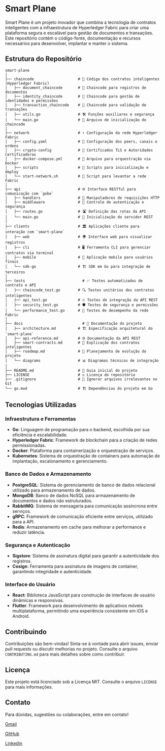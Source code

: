 # Smart Plane

Smart Plane é um projeto inovador que combina a tecnologia de contratos inteligentes com a infraestrutura de Hyperledger Fabric para criar uma plataforma segura e escalável para gestão de documentos e transações. Este repositório contém o código-fonte, documentação e recursos necessários para desenvolver, implantar e manter o sistema.

## Estrutura do Repositório

```plaintext
smart-plane
│
├── chaincode                    # 📜 Código dos contratos inteligentes (Hyperledger Fabric)
│   ├── document_chaincode       # 📝 Chaincode para registros de documentos
│   ├── identity_chaincode       # 🔐 Chaincode para gestão de identidades e permissões
│   ├── transaction_chaincode    # 🔄 Chaincode para validação de transações
│   ├── utils.go                 # 🛠️ Funções auxiliares e segurança
│   └── main.go                  # 🚀 Arquivo de inicialização do chaincode
│
├── network                      # ⚡ Configuração da rede Hyperledger Fabric
│   ├── config.yaml              # 🔧 Configuração dos peers, canais e ordens
│   ├── crypto-config            # 🔑 Certificados TLS e Autoridades Certificadoras
│   ├── docker-compose.yml       # 🐳 Arquivo para orquestração via Docker
│   ├── scripts                  # 🔄 Scripts para inicialização e deploy
│   └── start-network.sh         # 🚀 Script para levantar a rede Fabric
│
├── api                          # 🌐 Interface RESTful para comunicação com `gobe`
│   ├── handlers                 # 📩 Manipuladores de requisições HTTP
│   ├── middleware               # 🔐 Controle de autenticação e segurança
│   ├── routes.go                # 🛣️ Definição das rotas da API
│   └── main.go                  # 🚀 Inicialização do servidor REST
│
├── clients                      # 🏛️ Aplicações cliente para interação com `smart-plane`
│   ├── web                      # 🌍 Interface web para visualizar registros
│   ├── cli                      # 🖥️ Ferramenta CLI para gerenciar contratos via terminal
│   ├── mobile                   # 📱 Aplicação mobile para usuários finais
│   └── sdk-go                   # 🏗️ SDK em Go para integração de terceiros
│
├── tests                          # ✅ Testes automatizados de contrato e API
│   ├── chaincode_test.go        # 🔍 Testes unitários dos contratos inteligentes
│   ├── api_test.go              # 🔥 Testes de integração da API REST
│   ├── security_test.go         # 🛡️ Testes de segurança e permissões
│   └── performance_test.go      # 🚀 Testes de desempenho da rede Fabric
│
├── docs                           # 📖 Documentação do projeto
│   ├── architecture.md          # 🏗️ Especificação arquitetural do `smart-plane`
│   ├── api-reference.md         # 🌐 Documentação da API REST
│   ├── smart-contracts.md       # 📜 Explicação dos contratos inteligentes
│   ├── roadmap.md               # 🚀 Planejamento de evolução do projeto
│   └── diagrams                 # 📊 Diagramas técnicos de integração
│
├── README.md                    # 📌 Guia inicial do projeto
├── LICENSE                      # ⚖️ Licença do repositório
├── .gitignore                   # 🚫 Ignorar arquivos irrelevantes no Git
└── go.mod                       # 🏗️ Dependências do projeto em Go
```

## Tecnologias Utilizadas

### Infraestrutura e Ferramentas

- **Go**: Linguagem de programação para o backend, escolhida por sua eficiência e escalabilidade.
- **Hyperledger Fabric**: Framework de blockchain para a criação de redes permissionadas.
- **Docker**: Plataforma para containerização e orquestração de serviços.
- **Kubernetes**: Sistema de orquestração de containers para automação de implantação, escalonamento e gerenciamento.

### Banco de Dados e Armazenamento

- **PostgreSQL**: Sistema de gerenciamento de banco de dados relacional utilizado para armazenamento de dados.
- **MongoDB**: Banco de dados NoSQL para armazenamento de documentos e dados não estruturados.
- **RabbitMQ**: Sistema de mensageria para comunicação assíncrona entre serviços.
- **gRPC**: Framework de comunicação eficiente entre serviços, utilizado para a API.
- **Redis**: Armazenamento em cache para melhorar a performance e reduzir latência.

### Segurança e Autenticação

- **Sigstore**: Sistema de assinatura digital para garantir a autenticidade dos registros.
- **Cosign**: Ferramenta para assinatura de imagens de container, garantindo integridade e autenticidade.

### Interface do Usuário

- **React**: Biblioteca JavaScript para construção de interfaces de usuário dinâmicas e responsivas.
- **Flutter**: Framework para desenvolvimento de aplicativos móveis multiplataforma, permitindo uma experiência consistente em iOS e Android.

## Contribuindo

Contribuições são bem-vindas! Sinta-se à vontade para abrir issues, enviar pull requests ou discutir melhorias no projeto. Consulte o arquivo `CONTRIBUTING.md` para mais detalhes sobre como contribuir.

## Licença

Este projeto está licenciado sob a Licença MIT. Consulte o arquivo `LICENSE` para mais informações.

## Contato

Para dúvidas, sugestões ou colaborações, entre em contato!  

[Gmail](mailto:faelmori@gmail.com)

[GitHub](https://github.com/faelmori)

[Linkedin](https://www.linkedin.com/in/rafa-mori)
